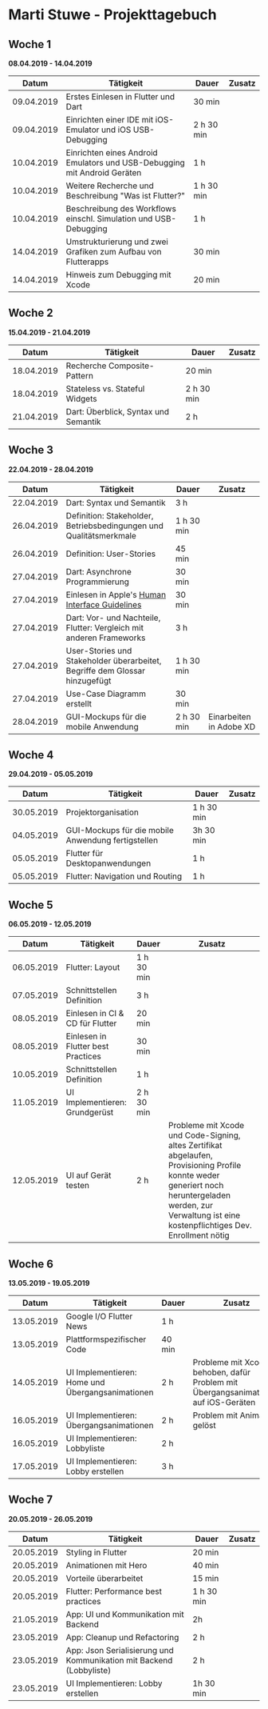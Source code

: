 # Marti Stuwe - Projekttagebuch

## Woche 1 
__08.04.2019 - 14.04.2019__

| Datum      | Tätigkeit                                                                | Dauer      | Zusatz |
| ---------- | ------------------------------------------------------------------------ | ---------- | ------ |
| 09.04.2019 | Erstes Einlesen in Flutter und Dart                                      | 30 min     |        |
| 09.04.2019 | Einrichten einer IDE mit iOS-Emulator und iOS USB-Debugging              | 2 h 30 min |        |
| 10.04.2019 | Einrichten eines Android Emulators und USB-Debugging mit Android Geräten | 1 h        |        |
| 10.04.2019 | Weitere Recherche und Beschreibung "Was ist Flutter?"                    | 1 h 30 min |        |
| 10.04.2019 | Beschreibung des Workflows einschl. Simulation und USB-Debugging         | 1 h        |        |
| 14.04.2019 | Umstrukturierung und zwei Grafiken zum Aufbau von Flutterapps            | 30 min     |        |
| 14.04.2019 | Hinweis zum Debugging mit Xcode                                          | 20 min     |        |

## Woche 2
__15.04.2019 - 21.04.2019__

| Datum      | Tätigkeit                            | Dauer      | Zusatz |
| ---------- | ------------------------------------ | ---------- | ------ |
| 18.04.2019 | Recherche Composite-Pattern          | 20 min     |        |
| 18.04.2019 | Stateless vs. Stateful Widgets       | 2 h 30 min |        |
| 21.04.2019 | Dart: Überblick, Syntax und Semantik | 2 h        |        |

## Woche 3 
__22.04.2019 - 28.04.2019__

| Datum      | Tätigkeit                                                                                                                     | Dauer      | Zusatz                  |
| ---------- | ----------------------------------------------------------------------------------------------------------------------------- | ---------- | ----------------------- |
| 22.04.2019 | Dart: Syntax und Semantik                                                                                                     | 3 h        |                         |
| 26.04.2019 | Definition: Stakeholder, Betriebsbedingungen und Qualitätsmerkmale                                                            | 1 h 30 min |                         |
| 26.04.2019 | Definition: User-Stories                                                                                                      | 45 min     |                         |
| 27.04.2019 | Dart: Asynchrone Programmierung                                                                                               | 30 min     |                         |
| 27.04.2019 | Einlesen in Apple's [Human Interface Guidelines](https://developer.apple.com/design/human-interface-guidelines/ios/overview/) | 30 min     |                         |
| 27.04.2019 | Dart: Vor- und Nachteile, Flutter: Vergleich mit anderen Frameworks                                                           | 3 h        |                         |
| 27.04.2019 | User-Stories und Stakeholder überarbeitet, Begriffe dem Glossar hinzugefügt                                                   | 1 h 30 min |                         |
| 27.04.2019 | Use-Case Diagramm erstellt                                                                                                    | 30 min     |                         |
| 28.04.2019 | GUI-Mockups für die mobile Anwendung                                                                                          | 2 h 30 min | Einarbeiten in Adobe XD |

## Woche 4 
__29.04.2019 - 05.05.2019__

| Datum      | Tätigkeit                                          | Dauer      | Zusatz |
| ---------- | -------------------------------------------------- | ---------- | ------ |
| 30.05.2019 | Projektorganisation                                | 1 h 30 min |        |
| 04.05.2019 | GUI-Mockups für die mobile Anwendung fertigstellen | 3h 30 min  |        |
| 05.05.2019 | Flutter für Desktopanwendungen                     | 1 h        |        |
| 05.05.2019 | Flutter: Navigation und Routing                    | 1 h        |        |

## Woche 5 
__06.05.2019 - 12.05.2019__

| Datum      | Tätigkeit                          | Dauer      | Zusatz                                                                                                                                                                                                     |
| ---------- | ---------------------------------- | ---------- | ---------------------------------------------------------------------------------------------------------------------------------------------------------------------------------------------------------- |
| 06.05.2019 | Flutter: Layout                    | 1 h 30 min |                                                                                                                                                                                                            |
| 07.05.2019 | Schnittstellen Definition          | 3 h        |                                                                                                                                                                                                            |
| 08.05.2019 | Einlesen in CI & CD für Flutter    | 20 min     |                                                                                                                                                                                                            |
| 08.05.2019 | Einlesen in Flutter best Practices | 30 min     |                                                                                                                                                                                                            |
| 10.05.2019 | Schnittstellen Definition          | 1 h        |                                                                                                                                                                                                            |
| 11.05.2019 | UI Implementieren: Grundgerüst     | 2 h 30 min |                                                                                                                                                                                                            |
| 12.05.2019 | UI auf Gerät testen                | 2 h        | Probleme mit Xcode und Code-Signing, altes Zertifikat abgelaufen, Provisioning Profile konnte weder generiert noch heruntergeladen werden, zur Verwaltung ist eine kostenpflichtiges Dev. Enrollment nötig |

## Woche 6 
__13.05.2019 - 19.05.2019__

| Datum      | Tätigkeit                                        | Dauer  | Zusatz                                                                             |
| ---------- | ------------------------------------------------ | ------ | ---------------------------------------------------------------------------------- |
| 13.05.2019 | Google I/O Flutter News                          | 1 h    |                                                                                    |
| 13.05.2019 | Plattformspezifischer Code                       | 40 min |                                                                                    |
| 14.05.2019 | UI Implementieren: Home und Übergangsanimationen | 2 h    | Probleme mit Xcode behoben, dafür Problem mit Übergangsanimationen auf iOS-Geräten |
| 16.05.2019 | UI Implementieren: Übergangsanimationen          | 2 h    | Problem mit Animation gelöst                                                       |
| 16.05.2019 | UI Implementieren: Lobbyliste                    | 2 h    |                                                                                    |
| 17.05.2019 | UI Implementieren: Lobby erstellen               | 3 h    |                                                                                    |

## Woche 7 
__20.05.2019 - 26.05.2019__

| Datum      | Tätigkeit                                                           | Dauer      | Zusatz |
| ---------- | ------------------------------------------------------------------- | ---------- | ------ |
| 20.05.2019 | Styling in Flutter                                                  | 20 min     |        |
| 20.05.2019 | Animationen mit Hero                                                | 40 min     |        |
| 20.05.2019 | Vorteile überarbeitet                                               | 15 min     |        |
| 20.05.2019 | Flutter: Performance best practices                                 | 1 h 30 min |        |
| 21.05.2019 | App: UI und Kommunikation mit Backend                               | 2h         |        |
| 23.05.2019 | App: Cleanup und Refactoring                                        | 2 h        |        |
| 23.05.2019 | App: Json Serialisierung und Kommunikation mit Backend (Lobbyliste) | 2 h        |        |
| 23.05.2019 | UI Implementieren: Lobby erstellen                                  | 1h 30 min  |        |
